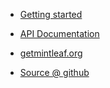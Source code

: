 
- [Getting started](guide.md)

- [API Documentation](https://apidocs)
- [getmintleaf.org](http://getmintleaf.org)
- [Source @ github](https://github.com/qamatic/mintleaf)


